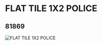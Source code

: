 # FLAT TILE 1X2 POLICE
## 81869
![FLAT TILE 1X2 POLICE](https://lc-www-live-s.legocdn.com/media/bricks/5/2/81869.jpg)